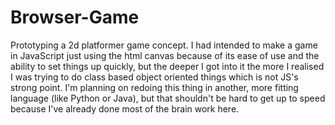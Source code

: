 # Browser-Game
Prototyping a 2d platformer game concept. I had intended to make a game in JavaScript just using the html canvas because of its ease of use and the ability to set things up quickly, but the deeper I got into it the more I realised I was trying to do class based object oriented things which is not JS's strong point. I'm planning on redoing this thing in another, more fitting language (like Python or Java), but that shouldn't be hard to get up to speed because I've already done most of the brain work here. 
